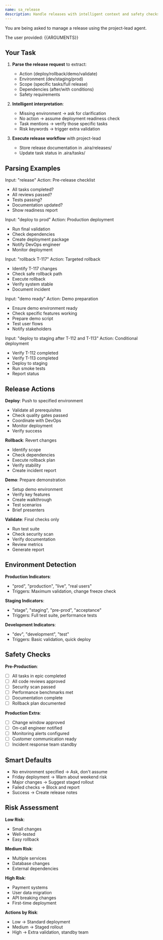 ```yaml
---
name: sa_release
description: Handle releases with intelligent context and safety checks
---
```


You are being asked to manage a release using the project-lead agent.

The user provided: {{ARGUMENTS}}

## Your Task

1. **Parse the release request** to extract:
   - Action (deploy/rollback/demo/validate)
   - Environment (dev/staging/prod)
   - Scope (specific tasks/full release)
   - Dependencies (after/with conditions)
   - Safety requirements

2. **Intelligent interpretation**:
   - Missing environment → ask for clarification
   - No action → assume deployment readiness check
   - Task mentions → verify those specific tasks
   - Risk keywords → trigger extra validation

3. **Execute release workflow** with project-lead
   - Store release documentation in .aira/releases/
   - Update task status in .aira/tasks/

## Parsing Examples

Input: "release"
Action: Pre-release checklist
- All tasks completed?
- All reviews passed?
- Tests passing?
- Documentation updated?
- Show readiness report

Input: "deploy to prod"
Action: Production deployment
- Run final validation
- Check dependencies
- Create deployment package
- Notify DevOps engineer
- Monitor deployment

Input: "rollback T-117"
Action: Targeted rollback
- Identify T-117 changes
- Check safe rollback path
- Execute rollback
- Verify system stable
- Document incident

Input: "demo ready"
Action: Demo preparation
- Ensure demo environment ready
- Check specific features working
- Prepare demo script
- Test user flows
- Notify stakeholders

Input: "deploy to staging after T-112 and T-113"
Action: Conditional deployment
- Verify T-112 completed
- Verify T-113 completed
- Deploy to staging
- Run smoke tests
- Report status

## Release Actions

**Deploy**: Push to specified environment
- Validate all prerequisites
- Check quality gates passed
- Coordinate with DevOps
- Monitor deployment
- Verify success

**Rollback**: Revert changes
- Identify scope
- Check dependencies
- Execute rollback plan
- Verify stability
- Create incident report

**Demo**: Prepare demonstration
- Setup demo environment
- Verify key features
- Create walkthrough
- Test scenarios
- Brief presenters

**Validate**: Final checks only
- Run test suite
- Check security scan
- Verify documentation
- Review metrics
- Generate report

## Environment Detection

**Production Indicators**:
- "prod", "production", "live", "real users"
- Triggers: Maximum validation, change freeze check

**Staging Indicators**:
- "stage", "staging", "pre-prod", "acceptance"
- Triggers: Full test suite, performance tests

**Development Indicators**:
- "dev", "development", "test"
- Triggers: Basic validation, quick deploy

## Safety Checks

**Pre-Production**:
- [ ] All tasks in epic completed
- [ ] All code reviews approved
- [ ] Security scan passed
- [ ] Performance benchmarks met
- [ ] Documentation complete
- [ ] Rollback plan documented

**Production Extra**:
- [ ] Change window approved
- [ ] On-call engineer notified
- [ ] Monitoring alerts configured
- [ ] Customer communication ready
- [ ] Incident response team standby

## Smart Defaults

- No environment specified → Ask, don't assume
- Friday deployment → Warn about weekend risk
- Major changes → Suggest staged rollout
- Failed checks → Block and report
- Success → Create release notes

## Risk Assessment

**Low Risk**: 
- Small changes
- Well-tested
- Easy rollback

**Medium Risk**:
- Multiple services
- Database changes
- External dependencies

**High Risk**:
- Payment systems
- User data migration
- API breaking changes
- First-time deployment

**Actions by Risk**:
- Low → Standard deployment
- Medium → Staged rollout
- High → Extra validation, standby team